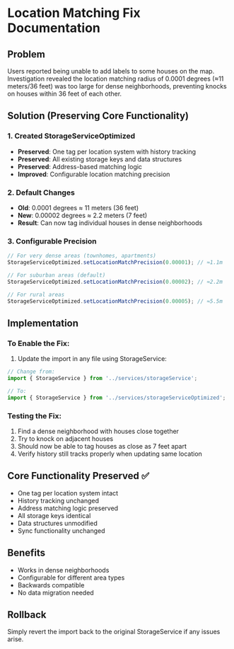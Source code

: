 # Location Matching Fix Documentation

## Problem
Users reported being unable to add labels to some houses on the map. Investigation revealed the location matching radius of 0.0001 degrees (≈11 meters/36 feet) was too large for dense neighborhoods, preventing knocks on houses within 36 feet of each other.

## Solution (Preserving Core Functionality)

### 1. Created StorageServiceOptimized
- **Preserved**: One tag per location system with history tracking
- **Preserved**: All existing storage keys and data structures
- **Preserved**: Address-based matching logic
- **Improved**: Configurable location matching precision

### 2. Default Changes
- **Old**: 0.0001 degrees ≈ 11 meters (36 feet)
- **New**: 0.00002 degrees ≈ 2.2 meters (7 feet)
- **Result**: Can now tag individual houses in dense neighborhoods

### 3. Configurable Precision
```typescript
// For very dense areas (townhomes, apartments)
StorageServiceOptimized.setLocationMatchPrecision(0.00001); // ≈1.1m

// For suburban areas (default)
StorageServiceOptimized.setLocationMatchPrecision(0.00002); // ≈2.2m

// For rural areas
StorageServiceOptimized.setLocationMatchPrecision(0.00005); // ≈5.5m
```

## Implementation

### To Enable the Fix:
1. Update the import in any file using StorageService:
```typescript
// Change from:
import { StorageService } from '../services/storageService';

// To:
import { StorageService } from '../services/storageServiceOptimized';
```

### Testing the Fix:
1. Find a dense neighborhood with houses close together
2. Try to knock on adjacent houses
3. Should now be able to tag houses as close as 7 feet apart
4. Verify history still tracks properly when updating same location

## Core Functionality Preserved ✅
- One tag per location system intact
- History tracking unchanged
- Address matching logic preserved
- All storage keys identical
- Data structures unmodified
- Sync functionality unchanged

## Benefits
- Works in dense neighborhoods
- Configurable for different area types
- Backwards compatible
- No data migration needed

## Rollback
Simply revert the import back to the original StorageService if any issues arise.